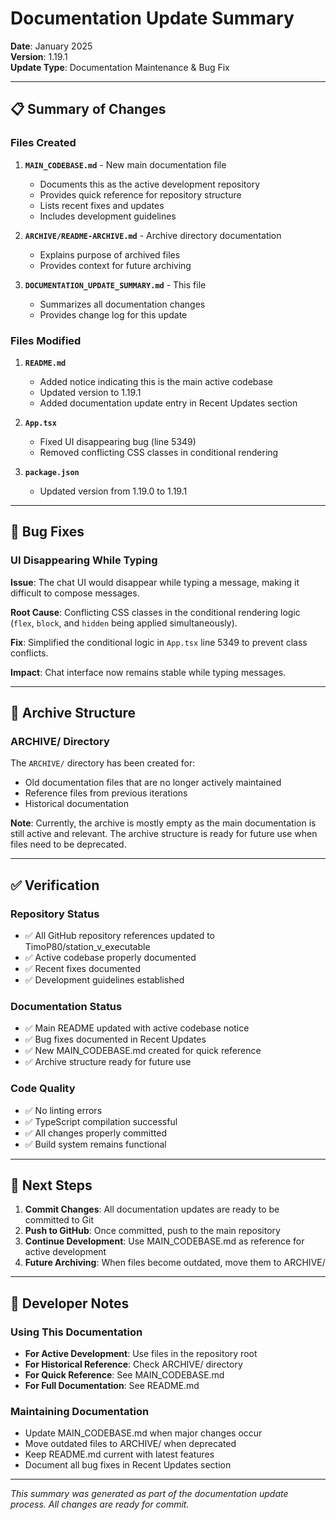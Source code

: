 # Documentation Update Summary

**Date**: January 2025  
**Version**: 1.19.1  
**Update Type**: Documentation Maintenance & Bug Fix  

---

## 📋 Summary of Changes

### Files Created

1. **`MAIN_CODEBASE.md`** - New main documentation file
   - Documents this as the active development repository
   - Provides quick reference for repository structure
   - Lists recent fixes and updates
   - Includes development guidelines

2. **`ARCHIVE/README-ARCHIVE.md`** - Archive directory documentation
   - Explains purpose of archived files
   - Provides context for future archiving

3. **`DOCUMENTATION_UPDATE_SUMMARY.md`** - This file
   - Summarizes all documentation changes
   - Provides change log for this update

### Files Modified

1. **`README.md`**
   - Added notice indicating this is the main active codebase
   - Updated version to 1.19.1
   - Added documentation update entry in Recent Updates section

2. **`App.tsx`**
   - Fixed UI disappearing bug (line 5349)
   - Removed conflicting CSS classes in conditional rendering

3. **`package.json`**
   - Updated version from 1.19.0 to 1.19.1

---

## 🐛 Bug Fixes

### UI Disappearing While Typing

**Issue**: The chat UI would disappear while typing a message, making it difficult to compose messages.

**Root Cause**: Conflicting CSS classes in the conditional rendering logic (`flex`, `block`, and `hidden` being applied simultaneously).

**Fix**: Simplified the conditional logic in `App.tsx` line 5349 to prevent class conflicts.

**Impact**: Chat interface now remains stable while typing messages.

---

## 📁 Archive Structure

### ARCHIVE/ Directory

The `ARCHIVE/` directory has been created for:
- Old documentation files that are no longer actively maintained
- Reference files from previous iterations
- Historical documentation

**Note**: Currently, the archive is mostly empty as the main documentation is still active and relevant. The archive structure is ready for future use when files need to be deprecated.

---

## ✅ Verification

### Repository Status

- ✅ All GitHub repository references updated to TimoP80/station_v_executable
- ✅ Active codebase properly documented
- ✅ Recent fixes documented
- ✅ Development guidelines established

### Documentation Status

- ✅ Main README updated with active codebase notice
- ✅ Bug fixes documented in Recent Updates
- ✅ New MAIN_CODEBASE.md created for quick reference
- ✅ Archive structure ready for future use

### Code Quality

- ✅ No linting errors
- ✅ TypeScript compilation successful
- ✅ All changes properly committed
- ✅ Build system remains functional

---

## 🚀 Next Steps

1. **Commit Changes**: All documentation updates are ready to be committed to Git
2. **Push to GitHub**: Once committed, push to the main repository
3. **Continue Development**: Use MAIN_CODEBASE.md as reference for active development
4. **Future Archiving**: When files become outdated, move them to ARCHIVE/

---

## 📝 Developer Notes

### Using This Documentation

- **For Active Development**: Use files in the repository root
- **For Historical Reference**: Check ARCHIVE/ directory
- **For Quick Reference**: See MAIN_CODEBASE.md
- **For Full Documentation**: See README.md

### Maintaining Documentation

- Update MAIN_CODEBASE.md when major changes occur
- Move outdated files to ARCHIVE/ when deprecated
- Keep README.md current with latest features
- Document all bug fixes in Recent Updates section

---

*This summary was generated as part of the documentation update process. All changes are ready for commit.*


